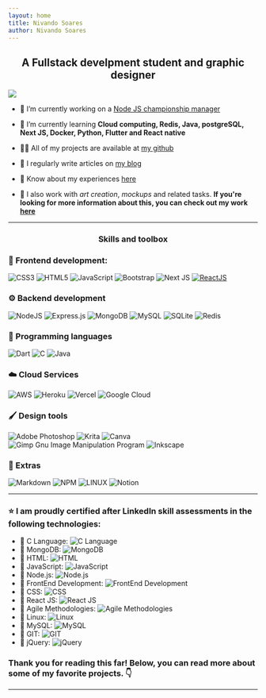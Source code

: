 ```yaml
---
layout: home
title: Nivando Soares
author: Nivando Soares
---
```



<h2 align="center">A Fullstack develpment student and graphic designer</h2>

<img class="counter" src="https://visitcount.itsvg.in/api?id=nivandosoares&icon=2&color=12">




- 🔭 I’m currently working on a  [Node JS championship manager](/my-club)  

- 🌱 I’m currently learning **Cloud computing, Redis, Java, postgreSQL, Next JS, Docker, Python, Flutter and React native**  

- 👨‍💻 All of my projects are available at [my github](https://github.com/nivandosoares)  

- 📝 I regularly write articles on [my blog](https://www.nivando.dev/blog)  

- 📄 Know about my experiences [here](/about)  

- 🎨 I also work with *art creation*, *mockups*  and related tasks. **If you're looking for more information about this, you can check out my work [here](https://behance.net/nivandosoares)**

  

---

<h3 align="center">Skills and toolbox</h3>

### 🎨  Frontend development:

![CSS3](https://img.shields.io/badge/css3-%231572B6.svg?style=flat&logo=css3&logoColor=white)
![HTML5](https://img.shields.io/badge/html5-%23E34F26.svg?style=flat&logo=html5&logoColor=white)
![JavaScript](https://img.shields.io/badge/javascript-%23323330.svg?style=flat&logo=javascript&logoColor=%23F7DF1E)
![Bootstrap](https://img.shields.io/badge/bootstrap-%23563D7C.svg?style=flat&logo=bootstrap&logoColor=white)
![Next JS](https://img.shields.io/badge/Next-black?style=flat&logo=next.js&logoColor=white) [![ReactJS](https://img.shields.io/badge/ReactJS-%2361DAFB.svg?style=flat&logo=react&logoColor=white)](https://reactjs.org/)



### ⚙️  Backend development

![NodeJS](https://img.shields.io/badge/node.js-6DA55F?style=flat&logo=node.js&logoColor=white)
![Express.js](https://img.shields.io/badge/express.js-%23404d59.svg?style=flat&logo=express&logoColor=%2361DAFB)
![MongoDB](https://img.shields.io/badge/MongoDB-%234ea94b.svg?style=flat&logo=mongodb&logoColor=white)
![MySQL](https://img.shields.io/badge/mysql-%2300f.svg?style=flat&logo=mysql&logoColor=white)
![SQLite](https://img.shields.io/badge/sqlite-%2307405e.svg?style=flat&logo=sqlite&logoColor=white)
![Redis](https://img.shields.io/badge/redis-%23DD0031.svg?style=flat&logo=redis&logoColor=white)

### 📝 Programming languages

![Dart](https://img.shields.io/badge/dart-%230175C2.svg?style=flat&logo=dart&logoColor=white)
![C](https://img.shields.io/badge/c-%2300599C.svg?style=flat&logo=c&logoColor=white)
![Java](https://img.shields.io/badge/java-%23ED8B00.svg?style=flat&logo=java&logoColor=white)

### ☁️  Cloud Services

![AWS](https://img.shields.io/badge/AWS-%23FF9900.svg?style=flat&logo=amazon-aws&logoColor=white)
![Heroku](https://img.shields.io/badge/heroku-%23430098.svg?style=flat&logo=heroku&logoColor=white)
![Vercel](https://img.shields.io/badge/vercel-%23000000.svg?style=flat&logo=vercel&logoColor=white)
![Google Cloud](https://img.shields.io/badge/Google%20Cloud-%234285F4.svg?style=flat&logo=google-cloud&logoColor=white)

### 🖌️  Design tools

![Adobe Photoshop](https://img.shields.io/badge/adobephotoshop-%2331A8FF.svg?style=flat&logo=adobephotoshop&logoColor=white)
![Krita](https://img.shields.io/badge/Krita-203759?style=flat&logo=krita&logoColor=EEF37B)
![Canva](https://img.shields.io/badge/Canva-%2300C4CC.svg?style=flat&logo=Canva&logoColor=white)
![Gimp Gnu Image Manipulation Program](https://img.shields.io/badge/Gimp-657D8B?style=flat&logo=gimp&logoColor=FFFFFF)
![Inkscape](https://img.shields.io/badge/Inkscape-e0e0e0?style=flat&logo=inkscape&logoColor=080A13)

### 🔧  Extras

![Markdown](https://img.shields.io/badge/markdown-%23000000.svg?style=flat&logo=markdown&logoColor=white)
![NPM](https://img.shields.io/badge/NPM-%23000000.svg?style=flat&logo=npm&logoColor=white)
![LINUX](https://img.shields.io/badge/Linux-FCC624?style=flat&logo=linux&logoColor=black)
![Notion](https://img.shields.io/badge/Notion-%23000000.svg?style=flat&logo=notion&logoColor=white)

---

### ⭐ I am proudly certified after LinkedIn skill assessments in the following technologies:

- 🏅 C Language: ![C Language](https://img.shields.io/badge/C-%2300599C.svg?style=flat&logo=c&logoColor=white) 
- 🏅 MongoDB: ![MongoDB](https://img.shields.io/badge/MongoDB-%234ea94b.svg?style=flat&logo=mongodb&logoColor=white)
- 🏅 HTML: ![HTML](https://img.shields.io/badge/HTML-%23E34F26.svg?style=flat&logo=html5&logoColor=white)
- 🏅 JavaScript: ![JavaScript](https://img.shields.io/badge/JavaScript-%23323330.svg?style=flat&logo=javascript&logoColor=%23F7DF1E)
- 🏅 Node.js: ![Node.js](https://img.shields.io/badge/Node.js-6DA55F?style=flat&logo=node.js&logoColor=white)
- 🏅 FrontEnd Development: ![FrontEnd Development](https://img.shields.io/badge/FrontEnd%20Development-%231572B6.svg?style=flat&logo=css3&logoColor=white)
- 🏅 CSS: ![CSS](https://img.shields.io/badge/CSS-%231572B6.svg?style=flat&logo=css3&logoColor=white)
- 🏅 React JS: ![React JS](https://img.shields.io/badge/React%20JS-%2361DAFB.svg?style=flat&logo=react&logoColor=white)
- 🏅 Agile Methodologies: ![Agile Methodologies](https://img.shields.io/badge/Agile%20Methodologies-%230175C2.svg?style=flat&logo=agile&logoColor=white)
- 🏅 Linux: ![Linux](https://img.shields.io/badge/Linux-FCC624?style=flat&logo=linux&logoColor=black)
- 🏅 MySQL: ![MySQL](https://img.shields.io/badge/MySQL-%2300f.svg?style=flat&logo=mysql&logoColor=white)
- 🏅 GIT: ![GIT](https://img.shields.io/badge/GIT-%23F05032.svg?style=flat&logo=git&logoColor=white)
- 🏅 jQuery: ![jQuery](https://img.shields.io/badge/jQuery-%230769AD.svg?style=flat&logo=jquery&logoColor=white)

### Thank you for reading this far! Below, you can read more about some of my favorite projects. 👇

---

